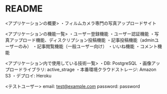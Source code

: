# README

<アプリケーションの概要>
・フィルムカメラ専門の写真アップロードサイト

<アプリケーションの機能一覧>
・ユーザー登録機能
・ユーザー認証機能
・写真アップロード機能、ディスクリプション投稿機能
・記事投稿機能（adminユーザーのみ）
・記事閲覧機能（一般ユーザー向け）
・いいね機能
・コメント機能

<アプリケーション内で使用している技術一覧>
・DB: PostgreSQL
・画像アップロードライブラリ: active_strage
・本番環境クラウドストレージ: Amazon S3
・デプロイ: Heroku

<テストユーザー>
email: test@example.com
password: password

